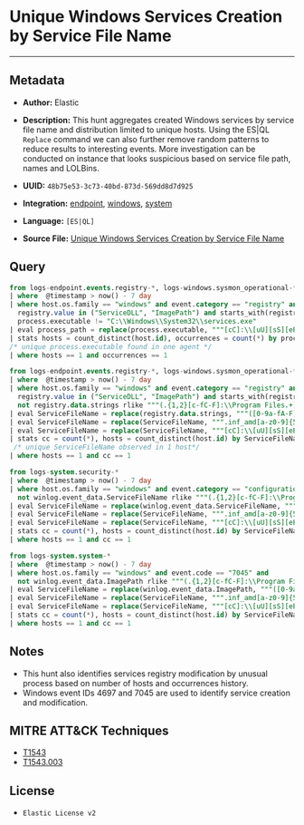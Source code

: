 # Unique Windows Services Creation by Service File Name

---

## Metadata

- **Author:** Elastic
- **Description:** This hunt aggregates created Windows services by service file name and distribution limited to unique hosts. Using the ES|QL `Replace` command we can also further remove random patterns to reduce results to interesting events. More investigation can be conducted on instance that looks suspicious based on service file path, names and LOLBins.

- **UUID:** `48b75e53-3c73-40bd-873d-569dd8d7d925`
- **Integration:** [endpoint](https://docs.elastic.co/integrations/endpoint), [windows](https://docs.elastic.co/integrations/windows), [system](https://docs.elastic.co/integrations/system)
- **Language:** `[ES|QL]`
- **Source File:** [Unique Windows Services Creation by Service File Name](../queries/unique_windows_services_creation_by_servicefilename.toml)

## Query

```sql
from logs-endpoint.events.registry-*, logs-windows.sysmon_operational-*
| where  @timestamp > now() - 7 day
| where host.os.family == "windows" and event.category == "registry" and event.action in ("modification",  "RegistryEvent (Value Set)") and
  registry.value in ("ServiceDLL", "ImagePath") and starts_with(registry.path, "HKLM\\SYSTEM\\") and
  process.executable != "C:\\Windows\\System32\\services.exe"
| eval process_path = replace(process.executable, """[cC]:\\[uU][sS][eE][rR][sS]\\[a-zA-Z0-9]\.\-\_\$~ ]+\\""", "C:\\\\users\\\\user\\\\")
| stats hosts = count_distinct(host.id), occurrences = count(*) by process_path
/* unique process.executable found in one agent */
| where hosts == 1 and occurrences == 1
```

```sql
from logs-endpoint.events.registry-*, logs-windows.sysmon_operational-*
| where  @timestamp > now() - 7 day
| where host.os.family == "windows" and event.category == "registry" and event.action in ("modification",  "RegistryEvent (Value Set)") and
  registry.value in ("ServiceDLL", "ImagePath") and starts_with(registry.path, "HKLM\\SYSTEM\\") and
  not registry.data.strings rlike """(.{1,2}[c-fC-F]:\\Program Files.+)|([c-fC-F]:\\Program Files.+)|(.*\\System32\\DriverStore\\FileRepository\\.+)"""
| eval ServiceFileName = replace(registry.data.strings, """([0-9a-fA-F]{8}-[0-9a-fA-F]{4}-[0-9a-fA-F]{4}-[0-9a-fA-F]{4}-[0-9a-fA-F]{12}|ns[a-z][A-Z0-9]{3,4}\.tmp|DX[A-Z0-9]{3,4}\.tmp|7z[A-Z0-9]{3,5}\.tmp|[0-9\.\-\_]{3,})""", "")
| eval ServiceFileName = replace(ServiceFileName, """.inf_amd[a-z0-9]{5,}\\""", "_replaced_")
| eval ServiceFileName = replace(ServiceFileName, """[cC]:\\[uU][sS][eE][rR][sS]\\[a-zA-Z0-9]\.\-\_\$~ ]+\\""", "C:\\\\users\\\\user\\\\")
| stats cc = count(*), hosts = count_distinct(host.id) by ServiceFileName
 /* unique ServiceFileName observed in 1 host*/
| where hosts == 1 and cc == 1
```

```sql
from logs-system.security-*
| where  @timestamp > now() - 7 day
| where host.os.family == "windows" and event.category == "configuration" and event.code == "4697" and
  not winlog.event_data.ServiceFileName rlike """(.{1,2}[c-fC-F]:\\Program Files.+)|([c-fC-F]:\\Program Files.+)|(.*\\System32\\DriverStore\\FileRepository\\.+)"""
| eval ServiceFileName = replace(winlog.event_data.ServiceFileName, """([0-9a-fA-F]{8}-[0-9a-fA-F]{4}-[0-9a-fA-F]{4}-[0-9a-fA-F]{4}-[0-9a-fA-F]{12}|ns[a-z][A-Z0-9]{3,4}\.tmp|DX[A-Z0-9]{3,4}\.tmp|7z[A-Z0-9]{3,5}\.tmp|[0-9\.\-\_]{3,})""", "")
| eval ServiceFileName = replace(ServiceFileName, """.inf_amd[a-z0-9]{5,}\\""", "_replaced_")
| eval ServiceFileName = replace(ServiceFileName, """[cC]:\\[uU][sS][eE][rR][sS]\\[a-zA-Z0-9].\-\_\$~ ]+\\""", "C:\\\\users\\\\user\\\\")
| stats cc = count(*), hosts = count_distinct(host.id) by ServiceFileName
| where hosts == 1 and cc == 1
```

```sql
from logs-system.system-*
| where  @timestamp > now() - 7 day
| where host.os.family == "windows" and event.code == "7045" and
  not winlog.event_data.ImagePath rlike """(.{1,2}[c-fC-F]:\\Program Files.+)|([c-fC-F]:\\Program Files.+)|(.*\\System32\\DriverStore\\FileRepository\\.+)"""
| eval ServiceFileName = replace(winlog.event_data.ImagePath, """([0-9a-fA-F]{8}-[0-9a-fA-F]{4}-[0-9a-fA-F]{4}-[0-9a-fA-F]{4}-[0-9a-fA-F]{12}|ns[a-z][A-Z0-9]{3,4}\.tmp|DX[A-Z0-9]{3,4}\.tmp|7z[A-Z0-9]{3,5}\.tmp|[0-9\.\-\_]{3,})""", "")
| eval ServiceFileName = replace(ServiceFileName, """.inf_amd[a-z0-9]{5,}\\""", "_replaced_")
| eval ServiceFileName = replace(ServiceFileName, """[cC]:\\[uU][sS][eE][rR][sS]\\[a-zA-Z0-9]\.\-\_\$~ ]+\\""", "C:\\\\users\\\\user\\\\")
| stats cc = count(*), hosts = count_distinct(host.id) by ServiceFileName
| where hosts == 1 and cc == 1
```

## Notes

- This hunt also identifies services registry modification by unusual process based on number of hosts and occurrences history.
- Windows event IDs 4697 and 7045 are used to identify service creation and modification.

## MITRE ATT&CK Techniques

- [T1543](https://attack.mitre.org/techniques/T1543)
- [T1543.003](https://attack.mitre.org/techniques/T1543/003)

## License

- `Elastic License v2`
